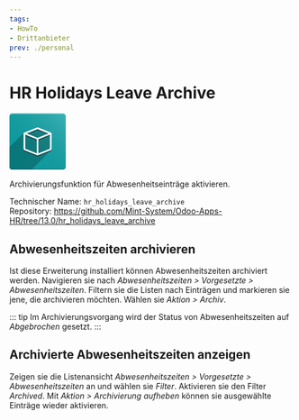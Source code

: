 ```yaml
---
tags:
- HowTo
- Drittanbieter
prev: ./personal
---
```

# HR Holidays Leave Archive
![icon_oms_box](assets/icon_oms_box.png)

Archivierungsfunktion für Abwesenheitseinträge aktivieren.

Technischer Name: `hr_holidays_leave_archive`\
Repository: <https://github.com/Mint-System/Odoo-Apps-HR/tree/13.0/hr_holidays_leave_archive>

## Abwesenheitszeiten archivieren

Ist diese Erweiterung installiert können Abwesenheitszeiten archiviert werden. Navigieren sie nach *Abwesenheitszeiten > Vorgesetzte > Abwesenheitszeiten*. Filtern sie die Listen nach Einträgen und markieren sie jene, die archivieren möchten. Wählen sie *Aktion > Archiv*.

::: tip
Im Archivierungsvorgang wird der Status von Abwesenheitszeiten auf *Abgebrochen* gesetzt.
:::

## Archivierte Abwesenheitszeiten anzeigen

Zeigen sie die Listenansicht *Abwesenheitszeiten > Vorgesetzte > Abwesenheitszeiten* an und wählen sie *Filter*. Aktivieren sie den Filter *Archived*. Mit *Aktion > Archivierung aufheben* können sie ausgewählte Einträge wieder aktivieren.
